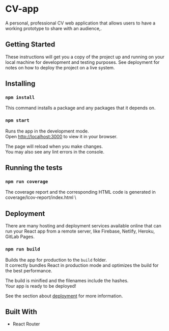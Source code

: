 # CV-app

A personal, professional CV web application that allows users to have a working prototype to share with an audience,.

## Getting Started

These instructions will get you a copy of the project up and running on your local machine for development and testing purposes. See deployment for notes on how to deploy the project on a live system.

## Installing

### `npm install`

This command installs a package and any packages that it depends on. 

### `npm start`

Runs the app in the development mode.\
Open [http://localhost:3000](http://localhost:3000) to view it in your browser.

The page will reload when you make changes.\
You may also see any lint errors in the console.

## Running the tests

### `npm run coverage`

The coverage report and the corresponding HTML code is generated in coverage/lcov-report/index.html \

## Deployment
There are many hosting and deployment services available online that can run your React app from a remote server, like Firebase, Netlify, Heroku, GitLab Pages. 

### `npm run build`

Builds the app for production to the `build` folder.\
It correctly bundles React in production mode and optimizes the build for the best performance.

The build is minified and the filenames include the hashes.\
Your app is ready to be deployed!

See the section about [deployment](https://facebook.github.io/create-react-app/docs/deployment) for more information.

## Built With

* React Router
